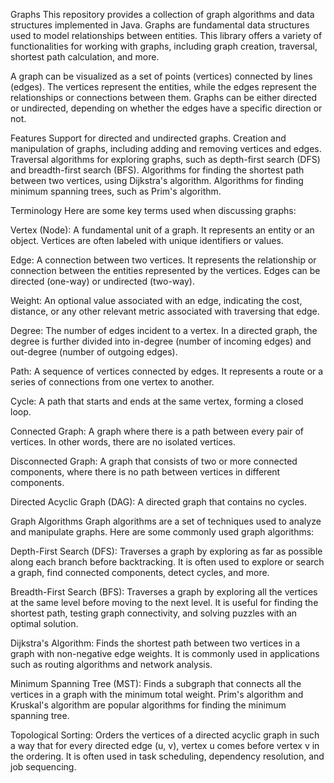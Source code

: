 Graphs
This repository provides a collection of graph algorithms and data structures implemented in Java. Graphs are fundamental data structures used to model relationships between entities. This library offers a variety of functionalities for working with graphs, including graph creation, traversal, shortest path calculation, and more.

A graph can be visualized as a set of points (vertices) connected by lines (edges). The vertices represent the entities, while the edges represent the relationships or connections between them. Graphs can be either directed or undirected, depending on whether the edges have a specific direction or not.

Features
Support for directed and undirected graphs.
Creation and manipulation of graphs, including adding and removing vertices and edges.
Traversal algorithms for exploring graphs, such as depth-first search (DFS) and breadth-first search (BFS).
Algorithms for finding the shortest path between two vertices, using Dijkstra's algorithm.
Algorithms for finding minimum spanning trees, such as Prim's algorithm.

Terminology
Here are some key terms used when discussing graphs:

Vertex (Node): A fundamental unit of a graph. It represents an entity or an object. Vertices are often labeled with unique identifiers or values.

Edge: A connection between two vertices. It represents the relationship or connection between the entities represented by the vertices. Edges can be directed (one-way) or undirected (two-way).

Weight: An optional value associated with an edge, indicating the cost, distance, or any other relevant metric associated with traversing that edge.

Degree: The number of edges incident to a vertex. In a directed graph, the degree is further divided into in-degree (number of incoming edges) and out-degree (number of outgoing edges).

Path: A sequence of vertices connected by edges. It represents a route or a series of connections from one vertex to another.

Cycle: A path that starts and ends at the same vertex, forming a closed loop.

Connected Graph: A graph where there is a path between every pair of vertices. In other words, there are no isolated vertices.

Disconnected Graph: A graph that consists of two or more connected components, where there is no path between vertices in different components.

Directed Acyclic Graph (DAG): A directed graph that contains no cycles.

Graph Algorithms
Graph algorithms are a set of techniques used to analyze and manipulate graphs. Here are some commonly used graph algorithms:

Depth-First Search (DFS): Traverses a graph by exploring as far as possible along each branch before backtracking. It is often used to explore or search a graph, find connected components, detect cycles, and more.

Breadth-First Search (BFS): Traverses a graph by exploring all the vertices at the same level before moving to the next level. It is useful for finding the shortest path, testing graph connectivity, and solving puzzles with an optimal solution.

Dijkstra's Algorithm: Finds the shortest path between two vertices in a graph with non-negative edge weights. It is commonly used in applications such as routing algorithms and network analysis.

Minimum Spanning Tree (MST): Finds a subgraph that connects all the vertices in a graph with the minimum total weight. Prim's algorithm and Kruskal's algorithm are popular algorithms for finding the minimum spanning tree.

Topological Sorting: Orders the vertices of a directed acyclic graph in such a way that for every directed edge (u, v), vertex u comes before vertex v in the ordering. It is often used in task scheduling, dependency resolution, and job sequencing.